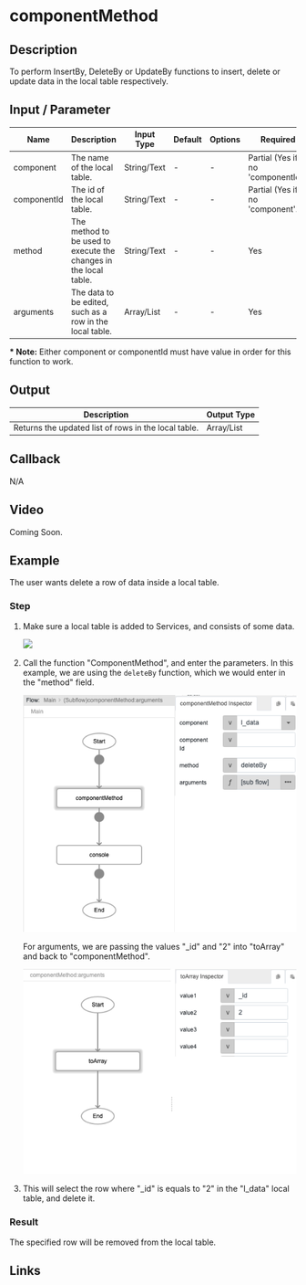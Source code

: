 # componentMethod

## Description

To perform InsertBy, DeleteBy or UpdateBy functions to insert, delete or update data in the local table respectively. 

## Input / Parameter

| Name | Description | Input Type | Default | Options | Required |
| ------ | ------ | ------ | ------ | ------ | ------ |
| component | The name of the local table. | String/Text | - | - | Partial (Yes if no 'componentId'.) |
| componentId | The id of the local table. | String/Text | - | - | Partial (Yes if no 'component'.) |
| method | The method to be used to execute the changes in the local table. | String/Text | - | - | Yes |
| arguments | The data to be edited, such as a row in the local table. | Array/List | - | - | Yes |

__\* Note:__ Either component or componentId must have value in order for this function to work.

## Output

| Description | Output Type |
| ------ | ------ |
| Returns the updated list of rows in the local table. | Array/List |

## Callback

N/A

## Video

Coming Soon.

<!-- Format: [![Video]({image-path})]({url-link}) -->

## Example

The user wants delete a row of data inside a local table. 

### Step
1. Make sure a local table is added to Services, and consists of some data.
 
     ![](./componentMethod-Step-1.png)

2. Call the function "ComponentMethod", and enter the parameters. In this example, we are using the `deleteBy` function, which we would enter in the "method" field.
 
     ![](./componentMethod-Step-2.png)
     
     For arguments, we are passing the values "_id" and "2" into "toArray" and back to "componentMethod".

     ![](./componentMethod-Step-3.png)
     
3. This will select the row where "_id" is equals to "2" in the "l_data" local table, and delete it. 
  ### Result

The specified row will be removed from the local table. 
<!-- Explain the output.

Format: ![]({image-path}) -->

## Links